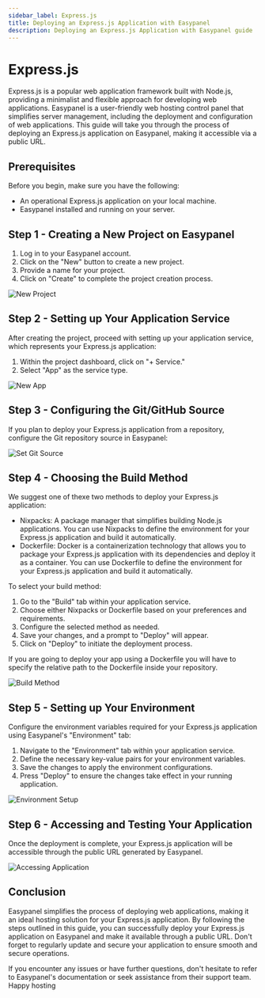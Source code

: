 ```yaml
---
sidebar_label: Express.js
title: Deploying an Express.js Application with Easypanel
description: Deploying an Express.js Application with Easypanel guide
---
```


# Express.js

Express.js is a popular web application framework built with Node.js, providing a minimalist and flexible approach for developing web applications. Easypanel is a user-friendly web hosting control panel that simplifies server management, including the deployment and configuration of web applications. This guide will take you through the process of deploying an Express.js application on Easypanel, making it accessible via a public URL.

## Prerequisites

Before you begin, make sure you have the following:

- An operational Express.js application on your local machine.
- Easypanel installed and running on your server.

## Step 1 - Creating a New Project on Easypanel

1. Log in to your Easypanel account.
2. Click on the "New" button to create a new project.
3. Provide a name for your project.
4. Click on "Create" to complete the project creation process.

![New Project](./new-project.png)

## Step 2 - Setting up Your Application Service

After creating the project, proceed with setting up your application service, which represents your Express.js application:

1. Within the project dashboard, click on "+ Service."
2. Select "App" as the service type.

![New App](./new-app.png)

## Step 3 - Configuring the Git/GitHub Source

If you plan to deploy your Express.js application from a repository, configure the Git repository source in Easypanel:

![Set Git Source](./source-panel.png)

## Step 4 - Choosing the Build Method

We suggest one of thexe two methods to deploy your Express.js application:

- Nixpacks: A package manager that simplifies building Node.js applications. You can use Nixpacks to define the environment for your Express.js application and build it automatically.
- Dockerfile: Docker is a containerization technology that allows you to package your Express.js application with its dependencies and deploy it as a container. You can use Dockerfile to define the environment for your Express.js application and build it automatically.

To select your build method:

1. Go to the "Build" tab within your application service.
2. Choose either Nixpacks or Dockerfile based on your preferences and requirements.
3. Configure the selected method as needed.
4. Save your changes, and a prompt to "Deploy" will appear.
5. Click on "Deploy" to initiate the deployment process.

If you are going to deploy your app using a Dockerfile you will have to specify the relative path to the Dockerfile inside your repository.

![Build Method](./build.png)

## Step 5 - Setting up Your Environment

Configure the environment variables required for your Express.js application using Easypanel's "Environment" tab:

1. Navigate to the "Environment" tab within your application service.
2. Define the necessary key-value pairs for your environment variables.
3. Save the changes to apply the environment configurations.
4. Press "Deploy" to ensure the changes take effect in your running application.

![Environment Setup](./environment.png)

## Step 6 - Accessing and Testing Your Application

Once the deployment is complete, your Express.js application will be accessible through the public URL generated by Easypanel.

![Accessing Application](./open.png)

## Conclusion

Easypanel simplifies the process of deploying web applications, making it an ideal hosting solution for your Express.js application. By following the steps outlined in this guide, you can successfully deploy your Express.js application on Easypanel and make it available through a public URL. Don't forget to regularly update and secure your application to ensure smooth and secure operations.

If you encounter any issues or have further questions, don't hesitate to refer to Easypanel's documentation or seek assistance from their support team. Happy hosting
